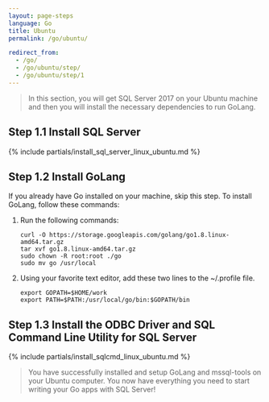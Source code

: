 ```yaml
---
layout: page-steps
language: Go
title: Ubuntu
permalink: /go/ubuntu/

redirect_from:
  - /go/
  - /go/ubuntu/step/
  - /go/ubuntu/step/1
---
```



> In this section, you will get SQL Server 2017 on your Ubuntu machine and then you will install the necessary dependencies to run GoLang.

## Step 1.1 Install SQL Server
{% include partials/install_sql_server_linux_ubuntu.md %}

## Step 1.2 Install GoLang

If you already have Go installed on your machine, skip this step. To install GoLang, follow these commands:

1. Run the following commands:

    ```terminal
    curl -O https://storage.googleapis.com/golang/go1.8.linux-amd64.tar.gz
    tar xvf go1.8.linux-amd64.tar.gz
    sudo chown -R root:root ./go
    sudo mv go /usr/local
    ```

1. Using your favorite text editor, add these two lines to the ~/.profile file.

    ```terminal
    export GOPATH=$HOME/work
    export PATH=$PATH:/usr/local/go/bin:$GOPATH/bin
    ```

## Step 1.3 Install the ODBC Driver and SQL Command Line Utility for SQL Server

{% include partials/install_sqlcmd_linux_ubuntu.md %}

> You have successfully installed and setup GoLang and mssql-tools on your Ubuntu computer. You now have everything you need to start writing your Go apps with SQL Server!
